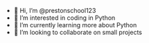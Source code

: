 - 👋 Hi, I’m @prestonschool123
- 👀 I’m interested in coding in Python
- 🌱 I’m currently learning more about Python
- 💞️ I’m looking to collaborate on small projects

<!---
prestonschool123/prestonschool123 is a ✨ special ✨ repository because its `README.md` (this file) appears on your GitHub profile.
You can click the Preview link to take a look at your changes.
--->
